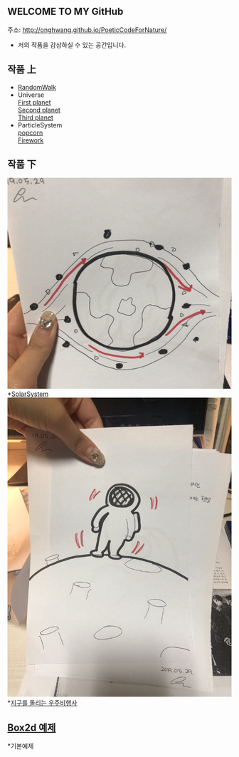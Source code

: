 
## WELCOME TO MY GitHub
 주소: <http://onghwang.github.io/PoeticCodeForNature/>
 * 저의 작품을 감상하실 수 있는 공간입니다.

## 작품 上
 * [RandomWalk](./RandomWalk/)
 * Universe <br/>
 [First planet](./universe/1)<br/>
 [Second planet](./universe/2)<br/>
 [Third planet](./universe/3)<br/>
 * ParticleSystem<br/>
 [popcorn](./Particlesystem/1) <br/>
 [Firework](./Particlesystem/2)

## 작품 下
 ![1번작품](./image/2.JPG)
 *[SolarSystem](./solarsystem/)
 ![2번작품](./image/3.JPG)
 *[지구를 돌리는 우주비행사](./ast/)
## [Box2d 예제](./Boxes/)
 *기본예제
